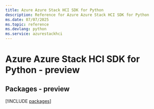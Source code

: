 ```yaml
---
title: Azure Azure Stack HCI SDK for Python
description: Reference for Azure Azure Stack HCI SDK for Python
ms.date: 07/07/2025
ms.topic: reference
ms.devlang: python
ms.service: azurestackhci
---
```

# Azure Azure Stack HCI SDK for Python - preview
## Packages - preview
[!INCLUDE [packages](azure-stack-hci-index.md)]